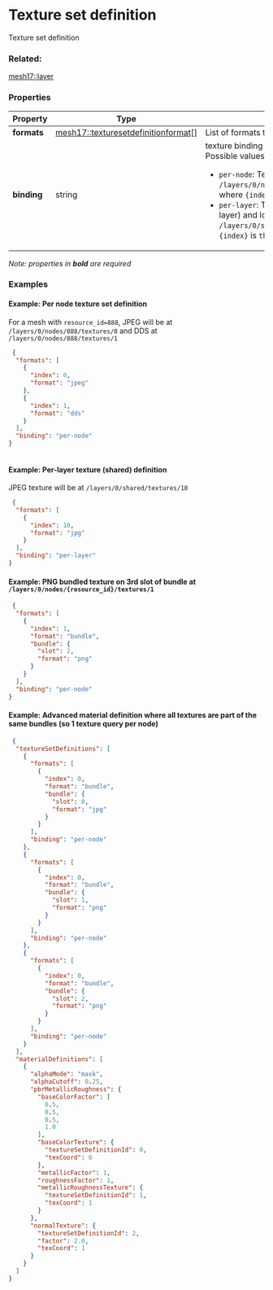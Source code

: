 # Texture set definition 

Texture set definition

### Related:

[mesh17::layer](layer.md)
### Properties

| Property | Type | Description |
| --- | --- | --- |
| **formats** | [mesh17::texturesetdefinitionformat](texturesetdefinitionformat.md)[] | List of formats that are available for this texture set |
| **binding** | string | texture binding<div>Possible values are:<ul><li>`per-node`: Textures are per-node and located at `/layers/0/nodes/{resource_id}/textures/{index}` where `{index}` is `this.formats[i].index`</li><li>`per-layer`: Texture is shared (i.e. 'global' for the layer) and located at `/layers/0/shared/textures/{index}` where `{index}` is `this.formats[i].index`</li></ul></div> |

*Note: properties in **bold** are required*

### Examples 

#### Example: Per node texture set definition 

For a mesh with `resource_id=888`, JPEG will be at `/layers/0/nodes/888/textures/0` and DDS at `/layers/0/nodes/888/textures/1` 

```json
 {
  "formats": [
    {
      "index": 0,
      "format": "jpeg"
    },
    {
      "index": 1,
      "format": "dds"
    }
  ],
  "binding": "per-node"
}
 
```

#### Example: Per-layer texture (shared) definition 

JPEG texture will be at `/layers/0/shared/textures/10` 

```json
 {
  "formats": [
    {
      "index": 10,
      "format": "jpg"
    }
  ],
  "binding": "per-layer"
} 
```

#### Example: PNG bundled texture on 3rd slot of bundle at  `/layers/0/nodes/{resource_id}/textures/1` 

```json
 {
  "formats": [
    {
      "index": 1,
      "format": "bundle",
      "bundle": {
        "slot": 2,
        "format": "png"
      }
    }
  ],
  "binding": "per-node"
} 
```

#### Example: Advanced material definition where all textures are part of the same bundles (so 1 texture query per node) 

```json
 {
  "textureSetDefinitions": [
    {
      "formats": [
        {
          "index": 0,
          "format": "bundle",
          "bundle": {
            "slot": 0,
            "format": "jpg"
          }
        }
      ],
      "binding": "per-node"
    },
    {
      "formats": [
        {
          "index": 0,
          "format": "bundle",
          "bundle": {
            "slot": 1,
            "format": "png"
          }
        }
      ],
      "binding": "per-node"
    },
    {
      "formats": [
        {
          "index": 0,
          "format": "bundle",
          "bundle": {
            "slot": 2,
            "format": "png"
          }
        }
      ],
      "binding": "per-node"
    }
  ],
  "materialDefinitions": [
    {
      "alphaMode": "mask",
      "alphaCutoff": 0.25,
      "pbrMetallicRoughness": {
        "baseColorFactor": [
          0.5,
          0.5,
          0.5,
          1.0
        ],
        "baseColorTexture": {
          "textureSetDefinitionId": 0,
          "texCoord": 0
        },
        "metallicFactor": 1,
        "roughnessFactor": 1,
        "metallicRoughnessTexture": {
          "textureSetDefinitionId": 1,
          "texCoord": 1
        }
      },
      "normalTexture": {
        "textureSetDefinitionId": 2,
        "factor": 2.0,
        "texCoord": 1
      }
    }
  ]
} 
```

